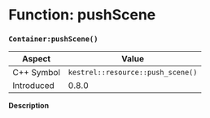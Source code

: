 
# Function: pushScene
### `Container:pushScene()`

| Aspect | Value |
| --- | --- |
| C++ Symbol | `kestrel::resource::push_scene()` |
| Introduced | 0.8.0 |

**Description**


